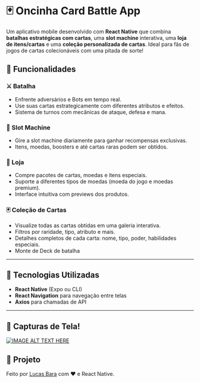 # 🃏 Oncinha Card Battle App

Um aplicativo mobile desenvolvido com **React Native** que combina **batalhas estratégicas com cartas**, uma **slot machine** interativa, uma **loja de itens/cartas** e uma **coleção personalizada de cartas**. Ideal para fãs de jogos de cartas colecionáveis com uma pitada de sorte!

## 📱 Funcionalidades

### ⚔️ Batalha
- Enfrente adversários e Bots em tempo real.
- Use suas cartas estrategicamente com diferentes atributos e efeitos.
- Sistema de turnos com mecânicas de ataque, defesa e mana.

### 🎰 Slot Machine
- Gire a slot machine diariamente para ganhar recompensas exclusivas.
- Itens, moedas, boosters e até cartas raras podem ser obtidos.

### 🛒 Loja
- Compre pacotes de cartas, moedas e itens especiais.
- Suporte a diferentes tipos de moedas (moeda do jogo e moedas premium).
- Interface intuitiva com previews dos produtos.

### 🃏 Coleção de Cartas
- Visualize todas as cartas obtidas em uma galeria interativa.
- Filtros por raridade, tipo, atributo e mais.
- Detalhes completos de cada carta: nome, tipo, poder, habilidades especiais.
- Monte de Deck de batalha

---

## 🚀 Tecnologias Utilizadas

- **React Native** (Expo ou CLI)
- **React Navigation** para navegação entre telas
- **Axios** para chamadas de API

---

## 📱 Capturas de Tela!

[![IMAGE ALT TEXT HERE](https://github.com/user-attachments/assets/4b88875b-6b85-475d-b94c-4debb6f64e56)](https://youtube.com/shorts/w5vktQr8TiY?feature=share)


## 🧱  Projeto
  Feito por [Lucas Bara](https://www.linkedin.com/in/lucas-barauna-386113241/) com :heart: e React Native.
